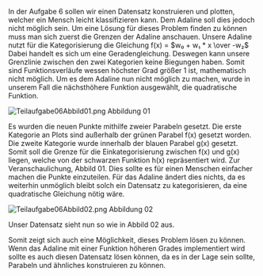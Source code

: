 In der Aufgabe 6 sollen wir einen Datensatz konstruieren und plotten, welcher ein Mensch leicht klassifizieren kann. Dem Adaline soll dies jedoch nicht möglich sein.
Um eine Lösung für dieses Problem finden zu können muss man sich zuerst die Grenzen der Adaline anschauen. Unsere Adaline nutzt für die Kategorisierung die Gleichung f(x) = $w₀ + w₁ * x \over -w₂$
Dabei handelt es sich um eine Geradengleichung. Deswegen kann unsere Grenzlinie zwischen den zwei Kategorien keine Biegungen haben.
Somit sind Funktionsverläufe wessen höchster Grad größer 1 ist, mathematisch nicht möglich.
Um es dem Adaline nun nicht möglich zu machen, wurde in unserem Fall die nächsthöhere Funktion ausgewählt, die quadratische Funktion.

![Teilaufgabe06Abbild01.png](../Teilaufgabe06Abbild01.png)
Abbildung 01

Es wurden die neuen Punkte mithilfe zweier Parabeln gesetzt. Die erste Kategorie an Plots sind außerhalb der grünen Parabel f(x) gesetzt worden. Die zweite Kategorie wurde innerhalb der blauen Parabel g(x) gesetzt. Somit soll die Grenze für die Einkategorisierung zwischen f(x) und g(x) liegen, welche von der schwarzen Funktion h(x) repräsentiert wird. Zur Veranschaulichung, Abbild 01.
Dies sollte es für einen Menschen einfacher machen die Punkte einzuteilen. Für das Adaline ändert dies nichts, da es weiterhin unmöglich bleibt solch ein Datensatz zu kategorisieren, da eine quadratische Gleichung nötig wäre. 

![Teilaufgabe06Abbild02.png](../Teilaufgabe06Abbild02.png)
Abbildung 02

Unser Datensatz sieht nun so wie in Abbild 02 aus.

Somit zeigt sich auch eine Möglichkeit, dieses Problem lösen zu können.
Wenn das Adaline mit einer Funktion höheren Grades implementiert wird sollte es auch diesen Datensatz lösen können, da es in der Lage sein sollte, Parabeln und ähnliches konstruieren zu können.
